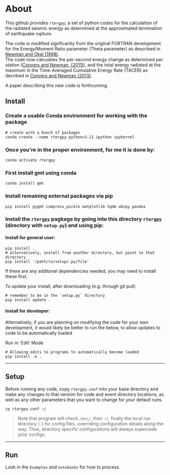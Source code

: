 # About

This github provides `rtergpy`; a set of python codes for the calculation of the radiated seismic energy as determined at the approximated termination of earthquake rupture.   

The code is modified signficantly from the original FORTRAN development for the Energy/Moment Ratio parameter (Theta parameter) as described in [Newman and Okal (1998)](http://geophysics.eas.gatech.edu/people/anewman/research/papers/Newman_Okal_JGR_1998.pdf).  
The code now calculates the per-second energy change as determined per station ([Convers and Newman, (2011)](http://geophysics.eas.gatech.edu/people/anewman/research/papers/Convers_Newman_JGR_2011.pdf)), and the total energy
radiated at the maximum in the Time-Averaged Cumulative Energy Rate (TACER) as decribed in [Convers and Newman (2013)](http://geophysics.eas.gatech.edu/people/anewman/research/papers/Convers_Newman_GRL_2013.pdf).


A paper describing this new code is forthcoming.

## Install 
### Create a usable Conda environment for working with the package
```
# create with a bunch of packages
conda create --name rtergpy python=3.11 ipython ipykernel 
```
### Once you're in the proper environment, for me it is done by:
``` 
conda activate rtergpy
```
### First install gmt using conda
```
conda install gmt
```
### Install remaining external packages via pip
```
pip install pygmt compress_pickle matplotlib tqdm obspy pandas
```

### Install the `rtergpy` pagkage by going into this directory `rtergpy` (directory with `setup.py`) and using pip:

#### Install for general user:
```
pip install .
# alternatively, install from another directory, but point to that directory
pip install '/path/to/setup/.py/file'
```
If there are any additonal dependencies needed, you may need to install these first.

To update your install, after downloading (e.g. through git pull)
```
# remember to be in the `setup.py` directory
pip install update .
```
#### Install for developer:
Alternatively, if you are planning on modifying the code for your own development, it would likely be better to run the below, to allow updates to code to be automatically loaded

Run in 'Edit' Mode
```
# Allowing edits to programs to automatically become loaded
pip install -e .
```
----
## Setup
Before running any code, copy `rtergpy.conf` into your base directory and make any changes to that version for
code and event directory locations, as well as any other parameters that you want to change for your default runs. 

 `cp rtergpy.conf ~/` 
 
 > Note that program will check `/etc/`, then `~/`, finally the local run directory (`.`) for config files, overriding configuration details along the way. Thus, directory specific configurations will always supercede prior configs.
 
----
## Run
Look in the `Examples` and `notebooks` for how to process. 
